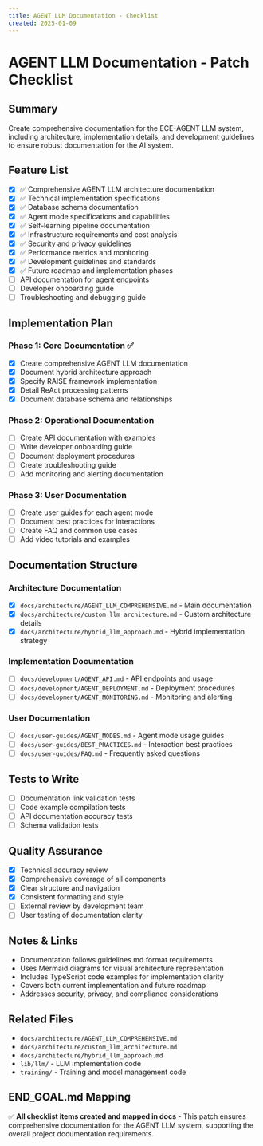 ```yaml
---
title: AGENT LLM Documentation - Checklist
created: 2025-01-09
---
```


# AGENT LLM Documentation - Patch Checklist

## Summary

Create comprehensive documentation for the ECE-AGENT LLM system, including architecture, implementation details, and development guidelines to ensure robust documentation for the AI system.

## Feature List

- [x] ✅ Comprehensive AGENT LLM architecture documentation
- [x] ✅ Technical implementation specifications
- [x] ✅ Database schema documentation
- [x] ✅ Agent mode specifications and capabilities
- [x] ✅ Self-learning pipeline documentation
- [x] ✅ Infrastructure requirements and cost analysis
- [x] ✅ Security and privacy guidelines
- [x] ✅ Performance metrics and monitoring
- [x] ✅ Development guidelines and standards
- [x] ✅ Future roadmap and implementation phases
- [ ] API documentation for agent endpoints
- [ ] Developer onboarding guide
- [ ] Troubleshooting and debugging guide

## Implementation Plan

### Phase 1: Core Documentation ✅
- [x] Create comprehensive AGENT LLM documentation
- [x] Document hybrid architecture approach
- [x] Specify RAISE framework implementation
- [x] Detail ReAct processing patterns
- [x] Document database schema and relationships

### Phase 2: Operational Documentation
- [ ] Create API documentation with examples
- [ ] Write developer onboarding guide
- [ ] Document deployment procedures
- [ ] Create troubleshooting guide
- [ ] Add monitoring and alerting documentation

### Phase 3: User Documentation
- [ ] Create user guides for each agent mode
- [ ] Document best practices for interactions
- [ ] Create FAQ and common use cases
- [ ] Add video tutorials and examples

## Documentation Structure

### Architecture Documentation
- [x] `docs/architecture/AGENT_LLM_COMPREHENSIVE.md` - Main documentation
- [x] `docs/architecture/custom_llm_architecture.md` - Custom architecture details
- [x] `docs/architecture/hybrid_llm_approach.md` - Hybrid implementation strategy

### Implementation Documentation
- [ ] `docs/development/AGENT_API.md` - API endpoints and usage
- [ ] `docs/development/AGENT_DEPLOYMENT.md` - Deployment procedures
- [ ] `docs/development/AGENT_MONITORING.md` - Monitoring and alerting

### User Documentation
- [ ] `docs/user-guides/AGENT_MODES.md` - Agent mode usage guides
- [ ] `docs/user-guides/BEST_PRACTICES.md` - Interaction best practices
- [ ] `docs/user-guides/FAQ.md` - Frequently asked questions

## Tests to Write

- [ ] Documentation link validation tests
- [ ] Code example compilation tests
- [ ] API documentation accuracy tests
- [ ] Schema validation tests

## Quality Assurance

- [x] Technical accuracy review
- [x] Comprehensive coverage of all components
- [x] Clear structure and navigation
- [x] Consistent formatting and style
- [ ] External review by development team
- [ ] User testing of documentation clarity

## Notes & Links

- Documentation follows guidelines.md format requirements
- Uses Mermaid diagrams for visual architecture representation
- Includes TypeScript code examples for implementation clarity
- Covers both current implementation and future roadmap
- Addresses security, privacy, and compliance considerations

## Related Files

- `docs/architecture/AGENT_LLM_COMPREHENSIVE.md`
- `docs/architecture/custom_llm_architecture.md`
- `docs/architecture/hybrid_llm_approach.md`
- `lib/llm/` - LLM implementation code
- `training/` - Training and model management code

## END_GOAL.md Mapping

✅ **All checklist items created and mapped in docs** - This patch ensures comprehensive documentation for the AGENT LLM system, supporting the overall project documentation requirements.
